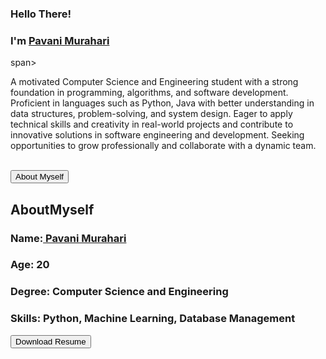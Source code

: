 <section class="home" id="home">
<h3>Hello There!</h3>
<h3>I'm <span></span><a href="linkedin.com/in/pavani-murahari-144903251">Pavani Murahari</a></h2>span></h3>
<p>A motivated Computer Science and Engineering student with a strong foundation in programming, algorithms, and software development. Proficient in languages such as Python, Java with better understanding in data structures, problem-solving, and system design. Eager to apply technical skills and creativity in real-world projects and contribute to innovative solutions in software engineering and development. Seeking opportunities to grow professionally and collaborate with a dynamic team.</p><br/>
<a href=#about"><button clas="btn">About Myself</button></a>
</section>

<section class="about" id="about">
<h1 class="heading">About<span>Myself</span></h1>
  <div class="info">
    <h3><span>Name:</span><a href="linkedin.com/in/pavani-murahari-144903251/"> Pavani Murahari</a></h3>
    <h3><span>Age:</span> 20</h3>
    <h3><span>Degree:</span> Computer Science and Engineering</h3>
    <h3><span>Skills:</span> Python, Machine Learning, Database Management</h3>
    <a href=""><button class="btn">Download Resume</button></a>
  </div>
</section>

